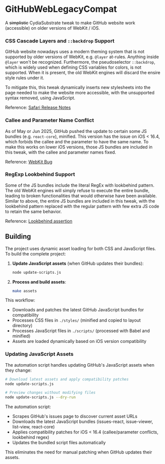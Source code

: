 # GitHubWebLegacyCompat

A ~~simplistic~~ CydiaSubstrate tweak to make GitHub website work (accessible) on older versions of WebKit / iOS.

### CSS Cascade Layers and `::backdrop` Support

GitHub website nowadays uses a modern theming system that is not supported by older versions of WebKit, e.g. `@layer` at-rules. Anything inside `@layer` won't be recognized. Furthermore, the pseudoselector `::backdrop`, which is widely used when defining CSS variables for colors, is not supported. When it is present, the old WebKit engines will discard the ensire style rules under it.

To mitigate this, this tweak dynamically inserts new stylesheets into the page needed to make the website more accessible, with the unsupported syntax removed, using JavaScript.

Reference: [Safari Release Notes](https://developer.apple.com/documentation/safari-release-notes/safari-15_4-release-notes#New-Features)

### Callee and Parameter Name Conflict

As of May or Jun 2025, GitHub pushed the update to certain some JS bundles (e.g. `react-core`), minified. This version has the issue on iOS < 16.4, which forbids the callee and the parameter to have the same name. To make this works on lower iOS versions, those JS bundles are included in this tweak, with the callee and parameter names fixed.

Reference: [WebKit Bug](https://bugs.webkit.org/show_bug.cgi?id=247433)

### RegExp Lookbehind Support

Some of the JS bundles include the literal RegEx with lookbehind pattern. The old WebKit engines will simply refuse to execute the entire bundle, leading to broken functionalities that would otherwise have been available. Similar to above, the entire JS bundles are included in this tweak, with the lookbehind pattern replaced with the regular pattern with few extra JS code to retain the same behavior.

Reference: [Lookbehind assertion](https://developer.mozilla.org/en-US/docs/Web/JavaScript/Reference/Regular_expressions/Lookbehind_assertion)

## Building

The project uses dynamic asset loading for both CSS and JavaScript files. To build the complete project:

1. **Update JavaScript assets** (when GitHub updates their bundles):
   ```bash
   node update-scripts.js
   ```

2. **Process and build assets**:
   ```bash
   make assets
   ```

This workflow:
- Downloads and patches the latest GitHub JavaScript bundles for compatibility
- Processes CSS files in `./styles/` (minified and copied to layout directory)
- Processes JavaScript files in `./scripts/` (processed with Babel and minified)
- Assets are loaded dynamically based on iOS version compatibility

### Updating JavaScript Assets

The automation script handles updating GitHub's JavaScript assets when they change:

```bash
# Download latest assets and apply compatibility patches
node update-scripts.js

# Preview changes without modifying files
node update-scripts.js --dry-run
```

The automation script:
- Scrapes GitHub's issues page to discover current asset URLs
- Downloads the latest JavaScript bundles (issues-react, issue-viewer, list-view, react-core)
- Applies compatibility patches for iOS < 16.4 (callee/parameter conflicts, lookbehind regex)
- Updates the bundled script files automatically

This eliminates the need for manual patching when GitHub updates their assets.
